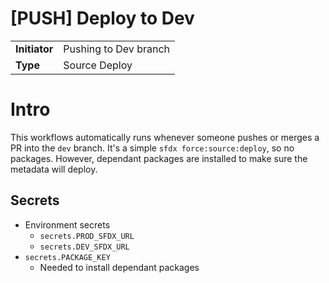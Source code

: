 # [PUSH] Deploy to Dev

|               |                              |
| ------------- | ---------------------------- |
| **Initiator** | Pushing to Dev branch        | 
| **Type**      | Source Deploy                |

# Intro

This workflows automatically runs whenever someone pushes or merges a PR into the `dev` branch. It's a simple `sfdx force:source:deploy`, so no packages. However, dependant packages are installed to make sure the metadata will deploy.

## Secrets

- Environment secrets
    - `secrets.PROD_SFDX_URL`
    - `secrets.DEV_SFDX_URL`
- `secrets.PACKAGE_KEY`
    - Needed to install dependant packages
